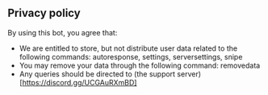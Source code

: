 ## Privacy policy

By using this bot, you agree that:

- We are entitled to store, but not distribute user data related to the following commands: autoresponse, settings, serversettings, snipe
- You may remove your data through the following command: removedata
- Any queries should be directed to (the support server)[https://discord.gg/UCGAuRXmBD] 